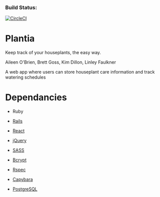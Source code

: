 ### Build Status:
[![CircleCI](https://circleci.com/gh/Plantia/app/tree/master.svg?style=shield)](https://circleci.com/gh/Plantia/app/tree/master)

# Plantia
Keep track of your houseplants, the easy way.

Aileen O'Brien, Brett Goss, Kim Dillon, Linley Faulkner

A web app where users can store houseplant care information and track watering schedules


# Dependancies

- Ruby
- [Rails](https://rubygems.org/gems/rails)
 - [React](https://rubygems.org/gems/react-rails)
 - [jQuery](https://rubygems.org/gems/jquery-rails)
 - [SASS](https://rubygems.org/gems/sass-rails)
 - [Bcrypt](https://rubygems.org/gems/bcrypt)
 - [Rspec](https://rubygems.org/gems/rspec)
 - [Capybara](https://github.com/teamcapybara/capybara)


- [PostgreSQL](https://rubygems.org/gems/pg)
